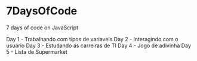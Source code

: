 # 7DaysOfCode
 7 days of code on JavaScript

Day 1 - Trabalhando com tipos de variaveis
Day 2 - Interagindo com o usuário
Day 3 - Estudando as carreiras de TI
Day 4 - Jogo de adivinha
Day 5 - Lista de Supermarket
